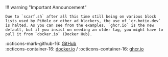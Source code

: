 
!!! warning "Important Announcement"

    Due to `scarf.sh` after all this time still being on various block lists used by PiHole or other ad blockers, the use of `cr.hotio.dev` is halted. As you can see from the examples, `ghcr.io` is the new default, but if you insist on needing an older tag, you might have to pull it from `docker.io` (Docker Hub).

:octicons-mark-github-16: <a id=github-link href="" class="header-icons" target="_blank" rel="noopener">GitHub</a><br>
:octicons-container-16: <a id=dockerio-link href="" class="header-icons" target="_blank" rel="noopener">docker.io</a> / 
:octicons-container-16: <a id=ghcrio-link href="" class="header-icons" target="_blank" rel="noopener">ghcr.io</a>
<div id="project-links"></div>

